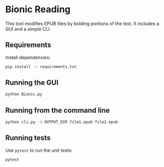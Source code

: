 # Bionic Reading

This tool modifies EPUB files by bolding portions of the text. It includes a GUI and a simple CLI.

## Requirements
Install dependencies:
```bash
pip install -r requirements.txt
```

## Running the GUI
```bash
python Bionic.py
```

## Running from the command line
```bash
python cli.py -d OUTPUT_DIR file1.epub file2.epub
```

## Running tests
Use `pytest` to run the unit tests:
```bash
pytest
```
